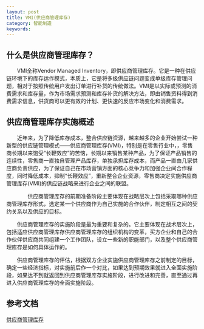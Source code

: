 ```yaml
---
layout: post
title: VMI(供应商管理库存)
category: 智能制造
keywords: 
---
```



## 什么是供应商管理库存？
　　VMI全称Vendor Managed Inventory，即供应商管理库存。它是一种在供应链环境下的库存运作模式，本质上，它是将多级供应链问题变成单级库存管理问题，相对于按照传统用户发出订单进行补货的传统做法。VMI是以实际或预测的消费需求和库存量，作为市场需求预测和库存补货的解决方法，即由销售资料得到消费需求信息，供货商可以更有效的计划、更快速的反应市场变化和消费需求。


## 供应商管理库存实施概述
　　近年来，为了降低库存成本，整合供应链资源，越来越多的企业开始尝试一种新型的供应链管理模式——供应商管理库存(VMI)，特别是在零售行业中，，零售商长期以来饱受“长鞭效应”的苦恼，长期以来销售某种产品，为了保证产品销售的连续性，零售商一直独自管理产品库存，单独承担库存成本，而产品一直由几家供应商负责供应，为了保证自己在市场营销方面的核心竞争力和加强企业间合作程度，同时降低成本，抑制“长鞭效应”，重新整合企业资源，零售商决定实施供应商管理库存(VMI)的供应链战略来进行企业之间的联盟。

　　　　供应商管理库存的前期准备阶段主要体现在战略层次上包括采取哪种供应商管理库存形式，选定某一个供应商作为自己实施的合作伙伴，制定相互之间的契约关系以及供应的目标。

　　供应商管理库存的实施阶段是最为重要和复杂的。它主要体现在战术层次上，包括适应供应商管理库存供应商管理库存的组织机构的变革，买方企业和自己的合作伙伴供应商共同组建一个工作团队，设立一些新的职能部门，以及整个供应商管理库存是如何具体运作的。

　　供应商管理库存的评估，根据双方企业实施供应商管理库存之前制定的目标，确定一些经济指标，对实施前后作一个对比，如果达到预期效果就进入全面实施阶段，如果达不到就返回到供应商管理库存实施阶段，进行改进和完善，直至通过再进入供应商管理库存的全面实施阶段。
　　
　　
## 参考文档
[供应商管理库存](http://wiki.mbalib.com/wiki/%E4%BE%9B%E5%BA%94%E5%95%86%E7%AE%A1%E7%90%86%E5%BA%93%E5%AD%98)　　